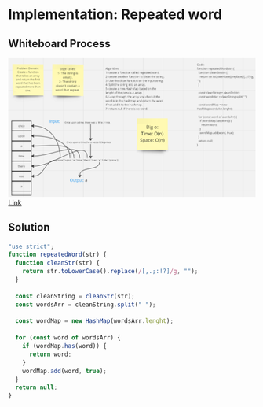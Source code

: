 # Implementation: Repeated word

## **Whiteboard Process**

![White-Borad](../../image/repeatedWord.png)
[Link](https://miro.com/app/board/uXjVMqDvEMw=/?share_link_id=19427992342)

## **Solution**

```javascript
"use strict";
function repeatedWord(str) {
  function cleanStr(str) {
    return str.toLowerCase().replace(/[,.;:!?]/g, "");
  }

  const cleanString = cleanStr(str);
  const wordsArr = cleanString.split(" ");

  const wordMap = new HashMap(wordsArr.lenght);

  for (const word of wordsArr) {
    if (wordMap.has(word)) {
      return word;
    }
    wordMap.add(word, true);
  }
  return null;
}
```
